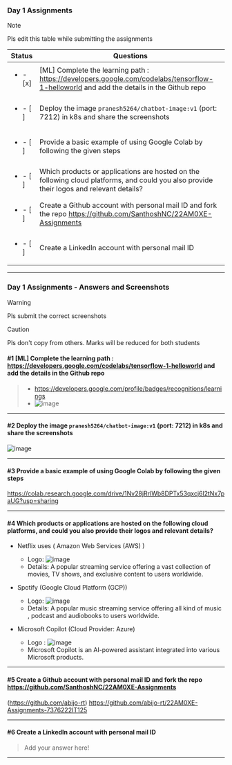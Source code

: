 ### Day 1 Assignments

> [!NOTE]
> Pls edit this table while submitting the assignments

| Status         | Questions     | 
|----------------|---------------|
| <ul><li>- [x] </li></ul> | [ML] Complete the learning path : https://developers.google.com/codelabs/tensorflow-1-helloworld and add the details in the Github repo |
| <ul><li>- [ ] </li></ul> | Deploy the image `pranesh5264/chatbot-image:v1` (port: 7212) in k8s and share the screenshots |
| <ul><li>- [ ] </li></ul> | Provide a basic example of using Google Colab by following the given steps  |
| <ul><li>- [ ] </li></ul> | Which products or applications are hosted on the following cloud platforms, and could you also provide their logos and relevant details?  |
| <ul><li>- [ ] </li></ul> | Create a Github account with personal mail ID and fork the repo https://github.com/SanthoshNC/22AM0XE-Assignments  |
| <ul><li>- [ ] </li></ul> | Create a LinkedIn account with personal mail ID  |


***

### Day 1 Assignments - Answers and Screenshots

> [!WARNING]
> Pls submit the correct screenshots

> [!CAUTION]
> Pls don't copy from others. Marks will be reduced for both students

#### #1 [ML] Complete the learning path : https://developers.google.com/codelabs/tensorflow-1-helloworld and add the details in the Github repo
> - https://developers.google.com/profile/badges/recognitions/learnings
> - ![image](https://github.com/user-attachments/assets/5e49e482-dc8d-4e10-afe0-b272fb54177b)

***

#### #2 Deploy the image `pranesh5264/chatbot-image:v1` (port: 7212) in k8s and share the screenshots
![image](https://github.com/user-attachments/assets/9c3b7a42-ffe6-4fde-90e9-2b2d95b3e16b)

***

#### #3 Provide a basic example of using Google Colab by following the given steps
https://colab.research.google.com/drive/1Nv28jRrlWb8DPTx53qxcj6l2tNx7paUG?usp=sharing

***

#### #4 Which products or applications are hosted on the following cloud platforms, and could you also provide their logos and relevant details? 
- Netflix uses ( Amazon Web Services (AWS) )
  - Logo: ![image](https://github.com/user-attachments/assets/07590676-a646-4759-b056-0b6aac5ae348)
  - Details: A popular streaming service offering a vast collection of movies, TV shows, and exclusive content to users worldwide. 
- Spotify (Google Cloud Platform (GCP))
  - Logo: ![image](https://github.com/user-attachments/assets/abd8757d-ec9b-4723-9c6d-eb4fe4acdba2)
  - Details: A popular music streaming service offering all kind of music , podcast and audiobooks to users worldwide.
    
- Microsoft Copilot (Cloud Provider: Azure)
  - Logo : ![image](https://github.com/user-attachments/assets/951d86ef-12b0-4e0a-8ca6-90645d184fa0)
  - Microsoft Copilot is an AI-powered assistant integrated into various Microsoft products.

***

#### #5 Create a Github account with personal mail ID and fork the repo https://github.com/SanthoshNC/22AM0XE-Assignments
(https://github.com/abijo-rt)
https://github.com/abijo-rt/22AM0XE-Assignments-7376222IT125
***

#### #6 Create a LinkedIn account with personal mail ID
> Add your answer here!

***
